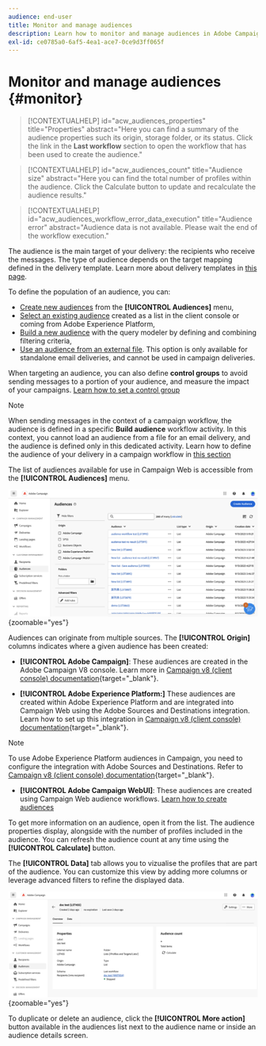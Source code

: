 ```yaml
---
audience: end-user
title: Monitor and manage audiences
description: Learn how to monitor and manage audiences in Adobe Campaign Web
exl-id: ce0785a0-6af5-4ea1-ace7-0ce9d3ff065f
---
```

# Monitor and manage audiences {#monitor}

>[!CONTEXTUALHELP]
>id="acw_audiences_properties"
>title="Properties"
>abstract="Here you can find a summary of the audience properties such its origin, storage folder, or its status. Click the link in the **Last workflow** section to open the workflow that has been used to create the audience."

>[!CONTEXTUALHELP]
>id="acw_audiences_count"
>title="Audience size"
>abstract="Here you can find the total number of profiles within the audience. Click the Calculate button to update and recalculate the audience results."

>[!CONTEXTUALHELP]
>id="acw_audiences_workflow_error_data_execution"
>title="Audience error"
>abstract="Audience data is not available. Please wait the end of the workflow execution."

The audience is the main target of your delivery: the recipients who receive the messages. The type of audience depends on the target mapping defined in the delivery template. Learn more about delivery templates in [this page](../msg/delivery-template.md). 

To define the population of an audience, you can:

* [Create new audiences](create-audience.md) from the **[!UICONTROL Audiences]** menu,
* [Select an existing audience](add-audience.md) created as a list in the client console or coming from Adobe Experience Platform,
* [Build a new audience](../query/query-modeler-overview.md) with the query modeler by defining and combining filtering criteria,
* [Use an audience from an external file](file-audience.md). This option is only available for standalone email deliveries, and cannot be used in campaign deliveries.

When targeting an audience, you can also define **control groups** to avoid sending messages to a portion of your audience, and measure the impact of your campaigns. [Learn how to set a control group](control-group.md)

>[!NOTE]
>
>When sending messages in the context of a campaign workflow, the audience is defined in a specific **Build audience** workflow activity. In this context, you cannot load an audience from a file for an email delivery, and the audience is defined only in this dedicated activity. Learn how to define the audience of your delivery in a campaign workflow in [this section](../workflows/activities/build-audience.md)

The list of audiences available for use in Campaign Web is accessible from the **[!UICONTROL Audiences]** menu.

![](assets/audiences-list.png){zoomable="yes"}

Audiences can originate from multiple sources. The **[!UICONTROL Origin]** columns indicates where a given audience has been created:

* **[!UICONTROL Adobe Campaign]**: These audiences are created in the Adobe Campaign V8 console. Learn more in [Campaign v8 (client console) documentation](https://experienceleague.adobe.com/docs/campaign/campaign-v8/audience/create-audiences/create-audiences.html){target="_blank"}.

* **[!UICONTROL Adobe Experience Platform:]** These audiences are created within Adobe Experience Platform and are integrated into Campaign Web using the Adobe Sources and Destinations integration. Learn how to set up this integration in [Campaign v8 (client console) documentation](https://experienceleague.adobe.com/docs/campaign/campaign-v8/connect/ac-aep/ac-aep.html){target="_blank"}.

>[!NOTE]
>
>To use Adobe Experience Platform audiences in Campaign, you need to configure the integration with Adobe Sources and Destinations. Refer to [Campaign v8 (client console) documentation](https://experienceleague.adobe.com/docs/campaign/campaign-v8/connect/ac-aep/ac-aep.html){target="_blank"}.

* **[!UICONTROL Adobe Campaign WebUI]**: These audiences are created using Campaign Web audience workflows. [Learn how to create audiences](create-audience.md)

To get more information on an audience, open it from the list. The audience properties display, alongside with the number of profiles included in the audience. You can refresh the audience count at any time using the **[!UICONTROL Calculate]** button.

The **[!UICONTROL Data]** tab allows you to vizualise the profiles that are part of the audience. You can customize this view by adding more columns or leverage advanced filters to refine the displayed data.

![](assets/audiences-details.png){zoomable="yes"}

To duplicate or delete an audience, click the **[!UICONTROL More action]** button available in the audiences list next to the audience name or inside an audience details screen.
